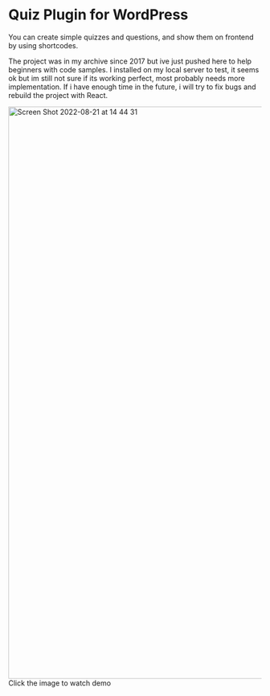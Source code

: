 # Quiz Plugin for WordPress

You can create simple quizzes and questions, and show them on frontend by using shortcodes.

The project was in my archive since 2017 but ive just pushed here to help beginners with code samples. I installed on my local server to test, it seems ok but im still not sure if its working perfect, most probably needs more implementation. If i have enough time in the future, i will try to fix bugs and rebuild the project with React.

[<img width="1139" alt="Screen Shot 2022-08-21 at 14 44 31" src="https://user-images.githubusercontent.com/24434119/185802216-ac49e27e-93d3-452b-9f4e-a2a19bfce1de.png">](https://streamable.com/r90a55)
Click the image to watch demo
